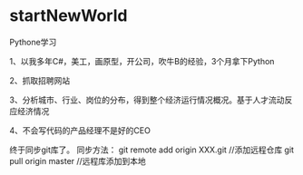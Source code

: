 # startNewWorld
Pythone学习

1、以我多年C#，美工，画原型，开公司，吹牛B的经验，3个月拿下Python

2、抓取招聘网站

3、分析城市、行业、岗位的分布，得到整个经济运行情况概况。基于人才流动反应经济情况

4、不会写代码的产品经理不是好的CEO

终于同步git库了。
同步方法：
git remote add origin XXX.git  //添加远程仓库
git pull origin master //远程库添加到本地
